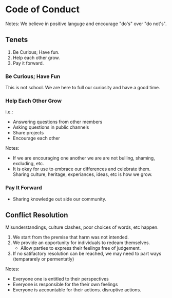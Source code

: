 
# Code of Conduct

Notes:
We believe in positive languge and encourage "do's" over "do not's".

## Tenets

 1. Be Curious; Have fun.
 2. Help each other grow.
 3. Pay it forward.

### Be Curious; Have Fun
This is not school. We are here to full our curiosity and have a good time.

### Help Each Other Grow
i.e.:
 - Answering questions from other members
 - Asking questions in public channels
 - Share projects
 - Encourage each other

Notes:
 - If we are encouraging one another we are are not bulling, shaming, excluding, etc.
 - It is okay for use to embrace our differences and celebrate them. Sharing culture, heritage, experiances, ideas, etc is how we grow.

### Pay It Forward

 - Sharing knowledge out side our community.

## Conflict Resolution
Misunderstandings, culture clashes, poor choices of words, etc happen.

 1. We start from the premise that harm was not intended.
 2. We provide an opportunity for individuals to redeam themselves.
	 - Allow parties to express their feelings free of judgement.
 3. If no satifactory resolution can be reached, we may need to part ways (tempararely or permentatly) 

Notes:
 - Everyone one is entitled to their perspectives
 - Everyone is responsible for the their own feelings
 - Everyone is accountable for their actions. disruptive actions.

<!--stackedit_data:
eyJoaXN0b3J5IjpbLTE5NDkyNTIwMTMsMTYyOTYzNTE3LDQ5OT
E5OTg2XX0=
-->